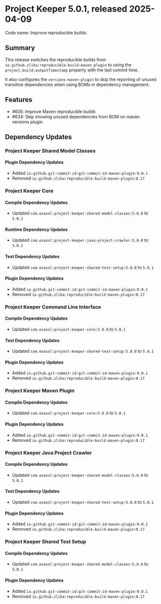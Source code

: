# Project Keeper 5.0.1, released 2025-04-09

Code name: Improve reproducible builds.

## Summary

This release switches the reproducible builds from `io.github.zlika:reproducible-build-maven-plugin` to using the
`project.build.outputTimestamp` property with the last commit time.

It also configures the `versions-maven-plugin` to skip the reporting of unused transitive dependencies when using 
BOMs in dependency management.

## Features

* #635: Improve Maven reproducible builds
* #634: Skip showing unused dependencies from BOM on maven versions plugin

## Dependency Updates

### Project Keeper Shared Model Classes

#### Plugin Dependency Updates

* Added `io.github.git-commit-id:git-commit-id-maven-plugin:9.0.1`
* Removed `io.github.zlika:reproducible-build-maven-plugin:0.17`

### Project Keeper Core

#### Compile Dependency Updates

* Updated `com.exasol:project-keeper-shared-model-classes:5.0.0` to `5.0.1`

#### Runtime Dependency Updates

* Updated `com.exasol:project-keeper-java-project-crawler:5.0.0` to `5.0.1`

#### Test Dependency Updates

* Updated `com.exasol:project-keeper-shared-test-setup:5.0.0` to `5.0.1`

#### Plugin Dependency Updates

* Added `io.github.git-commit-id:git-commit-id-maven-plugin:9.0.1`
* Removed `io.github.zlika:reproducible-build-maven-plugin:0.17`

### Project Keeper Command Line Interface

#### Compile Dependency Updates

* Updated `com.exasol:project-keeper-core:5.0.0` to `5.0.1`

#### Test Dependency Updates

* Updated `com.exasol:project-keeper-shared-test-setup:5.0.0` to `5.0.1`

#### Plugin Dependency Updates

* Added `io.github.git-commit-id:git-commit-id-maven-plugin:9.0.1`
* Removed `io.github.zlika:reproducible-build-maven-plugin:0.17`

### Project Keeper Maven Plugin

#### Compile Dependency Updates

* Updated `com.exasol:project-keeper-core:5.0.0` to `5.0.1`

#### Plugin Dependency Updates

* Added `io.github.git-commit-id:git-commit-id-maven-plugin:9.0.1`
* Removed `io.github.zlika:reproducible-build-maven-plugin:0.17`

### Project Keeper Java Project Crawler

#### Compile Dependency Updates

* Updated `com.exasol:project-keeper-shared-model-classes:5.0.0` to `5.0.1`

#### Test Dependency Updates

* Updated `com.exasol:project-keeper-shared-test-setup:5.0.0` to `5.0.1`

#### Plugin Dependency Updates

* Added `io.github.git-commit-id:git-commit-id-maven-plugin:9.0.1`
* Removed `io.github.zlika:reproducible-build-maven-plugin:0.17`

### Project Keeper Shared Test Setup

#### Compile Dependency Updates

* Updated `com.exasol:project-keeper-shared-model-classes:5.0.0` to `5.0.1`

#### Plugin Dependency Updates

* Added `io.github.git-commit-id:git-commit-id-maven-plugin:9.0.1`
* Removed `io.github.zlika:reproducible-build-maven-plugin:0.17`
